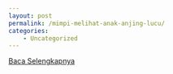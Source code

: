 ```yaml
---
layout: post
permalink: /mimpi-melihat-anak-anjing-lucu/
categories:
    - Uncategorized
---
```


[Baca Selengkapnya](/01)